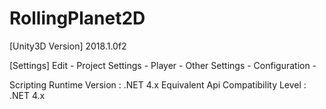 # RollingPlanet2D

[Unity3D Version] 2018.1.0f2

[Settings] Edit - Project Settings - Player - Other Settings - Configuration -

Scripting Runtime Version : .NET 4.x Equivalent Api Compatibility Level : .NET 4.x
